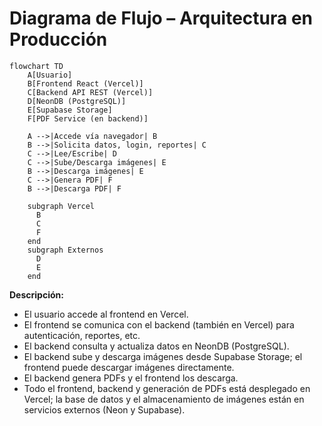 # Diagrama de Flujo – Arquitectura en Producción

```mermaid
flowchart TD
    A[Usuario]
    B[Frontend React (Vercel)]
    C[Backend API REST (Vercel)]
    D[NeonDB (PostgreSQL)]
    E[Supabase Storage]
    F[PDF Service (en backend)]

    A -->|Accede vía navegador| B
    B -->|Solicita datos, login, reportes| C
    C -->|Lee/Escribe| D
    C -->|Sube/Descarga imágenes| E
    B -->|Descarga imágenes| E
    C -->|Genera PDF| F
    B -->|Descarga PDF| F

    subgraph Vercel
      B
      C
      F
    end
    subgraph Externos
      D
      E
    end
```

**Descripción:**
- El usuario accede al frontend en Vercel.
- El frontend se comunica con el backend (también en Vercel) para autenticación, reportes, etc.
- El backend consulta y actualiza datos en NeonDB (PostgreSQL).
- El backend sube y descarga imágenes desde Supabase Storage; el frontend puede descargar imágenes directamente.
- El backend genera PDFs y el frontend los descarga.
- Todo el frontend, backend y generación de PDFs está desplegado en Vercel; la base de datos y el almacenamiento de imágenes están en servicios externos (Neon y Supabase). 
